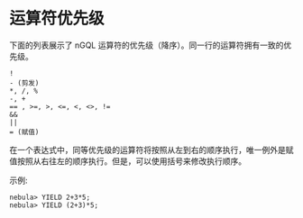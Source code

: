 # 运算符优先级

下面的列表展示了 nGQL 运算符的优先级（降序）。同一行的运算符拥有一致的优先级。
```
!
- (剪发)
*, /, %
-, +
== , >=, >, <=, <, <>, !=
&&
||
= (赋值)
```

在一个表达式中，同等优先级的运算符将按照从左到右的顺序执行，唯一例外是赋值按照从右往左的顺序执行。但是，可以使用括号来修改执行顺序。

示例:

```
nebula> YIELD 2+3*5;
nebula> YIELD (2+3)*5;
```

